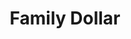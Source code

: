 ---
title: "Family Dollar"
url: /grand-rapids/family-dollar-division-avenue-south/
shop: variety store
---